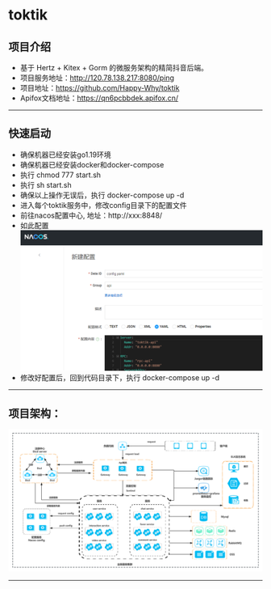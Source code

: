 # toktik
## 项目介绍
- 基于 Hertz + Kitex + Gorm 的微服务架构的精简抖音后端。
- 项目服务地址：http://120.78.138.217:8080/ping
- 项目地址：https://github.com/Happy-Why/toktik
- Apifox文档地址：https://qn6pcbbdek.apifox.cn/

***

## 快速启动
   -  确保机器已经安装go1.19环境
   -  确保机器已经安装docker和docker-compose
   -  执行 chmod 777 start.sh
   -  执行 sh start.sh
   -  确保以上操作无误后，执行 docker-compose up -d
   -  进入每个toktik服务中，修改config目录下的配置文件
   -  前往nacos配置中心, 地址：http://xxx:8848/
   -  如此配置 ![nacos.png](docs/nacos.png)
   -  修改好配置后，回到代码目录下，执行 docker-compose up -d
    
***
## 项目架构：
![project.png](docs/project.png)

***
